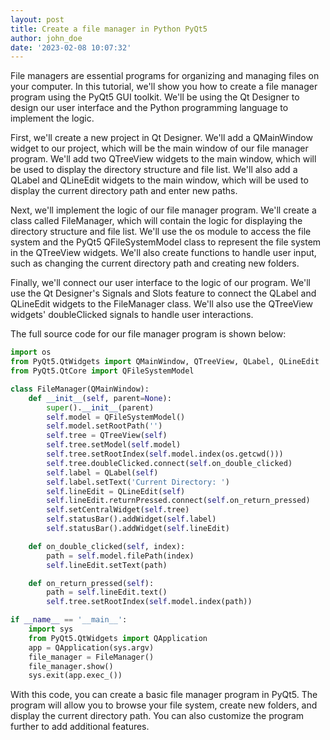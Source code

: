 ```yaml
---
layout: post
title: Create a file manager in Python PyQt5
author: john_doe
date: '2023-02-08 10:07:32'
---
```

File managers are essential programs for organizing and managing files on your computer. In this tutorial, we'll show you how to create a file manager program using the PyQt5 GUI toolkit. We'll be using the Qt Designer to design our user interface and the Python programming language to implement the logic.

First, we'll create a new project in Qt Designer. We'll add a QMainWindow widget to our project, which will be the main window of our file manager program. We'll add two QTreeView widgets to the main window, which will be used to display the directory structure and file list. We'll also add a QLabel and QLineEdit widgets to the main window, which will be used to display the current directory path and enter new paths.

Next, we'll implement the logic of our file manager program. We'll create a class called FileManager, which will contain the logic for displaying the directory structure and file list. We'll use the os module to access the file system and the PyQt5 QFileSystemModel class to represent the file system in the QTreeView widgets. We'll also create functions to handle user input, such as changing the current directory path and creating new folders.

Finally, we'll connect our user interface to the logic of our program. We'll use the Qt Designer's Signals and Slots feature to connect the QLabel and QLineEdit widgets to the FileManager class. We'll also use the QTreeView widgets' doubleClicked signals to handle user interactions.

The full source code for our file manager program is shown below:

```python
import os
from PyQt5.QtWidgets import QMainWindow, QTreeView, QLabel, QLineEdit
from PyQt5.QtCore import QFileSystemModel

class FileManager(QMainWindow):
    def __init__(self, parent=None):
        super().__init__(parent)
        self.model = QFileSystemModel()
        self.model.setRootPath('')
        self.tree = QTreeView(self)
        self.tree.setModel(self.model)
        self.tree.setRootIndex(self.model.index(os.getcwd()))
        self.tree.doubleClicked.connect(self.on_double_clicked)
        self.label = QLabel(self)
        self.label.setText('Current Directory: ')
        self.lineEdit = QLineEdit(self)
        self.lineEdit.returnPressed.connect(self.on_return_pressed)
        self.setCentralWidget(self.tree)
        self.statusBar().addWidget(self.label)
        self.statusBar().addWidget(self.lineEdit)

    def on_double_clicked(self, index):
        path = self.model.filePath(index)
        self.lineEdit.setText(path)

    def on_return_pressed(self):
        path = self.lineEdit.text()
        self.tree.setRootIndex(self.model.index(path))

if __name__ == '__main__':
    import sys
    from PyQt5.QtWidgets import QApplication
    app = QApplication(sys.argv)
    file_manager = FileManager()
    file_manager.show()
    sys.exit(app.exec_())
```

With this code, you can create a basic file manager program in PyQt5. The program will allow you to browse your file system, create new folders, and display the current directory path. You can also customize the program further to add additional features.

